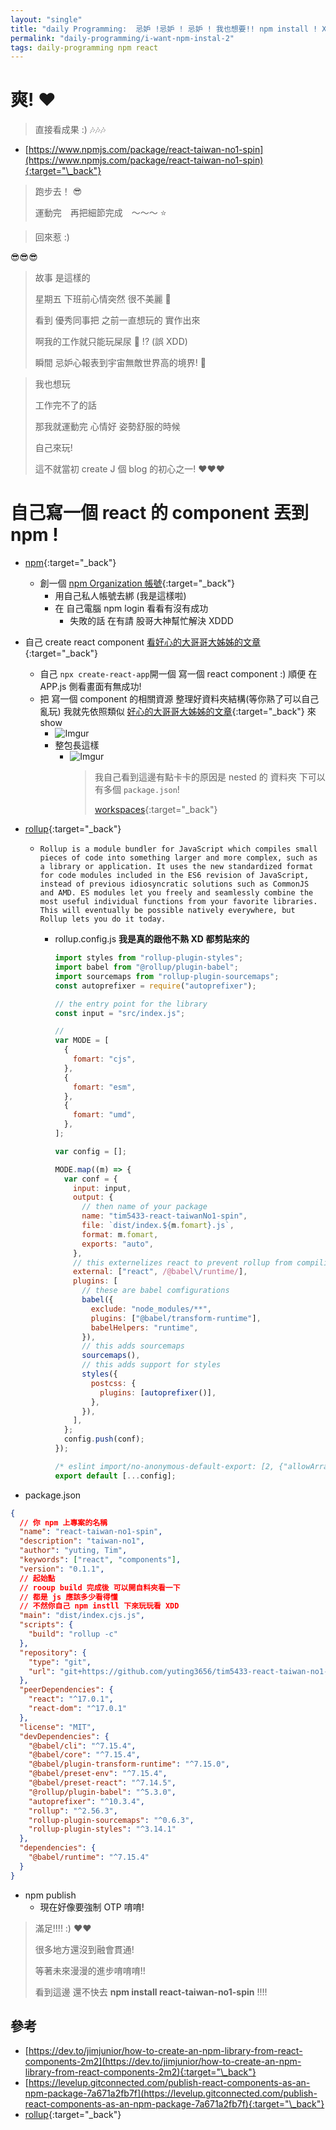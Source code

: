 ```yaml
---
layout: "single"
title: "daily Programming:  忌妒 !忌妒 ! 忌妒 ! 我也想要!! npm install ! XD"
permalink: "daily-programming/i-want-npm-instal-2"
tags: daily-programming npm react
---
```


# 爽! :heart:

> 直接看成果 :) :notes::notes::notes:

- [https://www.npmjs.com/package/react-taiwan-no1-spin](https://www.npmjs.com/package/react-taiwan-no1-spin){:target="\_back"}

> 跑步去！ :sunglasses:
>
> 運動完　再把細節完成　～～～ :star:

> 回來惹 :)

:sunglasses::sunglasses::sunglasses:

> 故事 是這樣的
>
> 星期五 下班前心情突然 很不美麗 :panda_face:
>
> 看到 優秀同事把 之前一直想玩的 實作出來
>
> 啊我的工作就只能玩屎尿 :shit: !? (誤 XDD)
>
> 瞬間 忌妒心報表到宇宙無敵世界高的境界! :punch:

> 我也想玩
>
> 工作完不了的話
>
> 那我就運動完 心情好 姿勢舒服的時候
>
> 自己來玩!
>
> 這不就當初 create J 個 blog 的初心之一! :heart::heart::heart:

# 自己寫一個 react 的 component 丟到 npm !

- [npm](https://www.npmjs.com/){:target="\_back"}
  - 創一個 [npm Organization 帳號](https://docs.npmjs.com/creating-an-organization){:target="\_back"}
    - 用自己私人帳號去綁 (我是這樣啦)
    - 在 自己電腦 npm login 看看有沒有成功
      - 失敗的話 在有請 股哥大神幫忙解決 XDDD
- 自己 create react component [看好心的大哥哥大姊姊的文章](https://dev.to/jimjunior/how-to-create-an-npm-library-from-react-components-2m2){:target="\_back"}

  - 自己 `npx create-react-app`開一個 寫一個 react component :) 順便 在 APP.js 側看畫面有無成功!
  - 把 寫一個 component 的相關資源 整理好資料夾結構(等你熟了可以自己亂玩) 我就先依照類似 [好心的大哥哥大姊姊的文章](https://dev.to/jimjunior/how-to-create-an-npm-library-from-react-components-2m2){:target="\_back"} 來 show
    - ![Imgur](https://i.imgur.com/4mofqLe.png)
    - 整包長這樣
      - ![Imgur](https://i.imgur.com/yIErQFF.png)
        > 我自己看到這邊有點卡卡的原因是 nested 的 資料夾 下可以有多個 `package.json`!
        >
        > [workspaces](https://docs.npmjs.com/cli/v7/using-npm/workspaces){:target="\_back"}

- [rollup](https://rollupjs.org/guide/en/){:target="\_back"}

  - `Rollup is a module bundler for JavaScript which compiles small pieces of code into something larger and more complex, such as a library or application. It uses the new standardized format for code modules included in the ES6 revision of JavaScript, instead of previous idiosyncratic solutions such as CommonJS and AMD. ES modules let you freely and seamlessly combine the most useful individual functions from your favorite libraries. This will eventually be possible natively everywhere, but Rollup lets you do it today.`

    - rollup.config.js **我是真的跟他不熟 XD 都剪貼來的**

      ```js
      import styles from "rollup-plugin-styles";
      import babel from "@rollup/plugin-babel";
      import sourcemaps from "rollup-plugin-sourcemaps";
      const autoprefixer = require("autoprefixer");

      // the entry point for the library
      const input = "src/index.js";

      //
      var MODE = [
        {
          fomart: "cjs",
        },
        {
          fomart: "esm",
        },
        {
          fomart: "umd",
        },
      ];

      var config = [];

      MODE.map((m) => {
        var conf = {
          input: input,
          output: {
            // then name of your package
            name: "tim5433-react-taiwanNo1-spin",
            file: `dist/index.${m.fomart}.js`,
            format: m.fomart,
            exports: "auto",
          },
          // this externelizes react to prevent rollup from compiling it
          external: ["react", /@babel\/runtime/],
          plugins: [
            // these are babel comfigurations
            babel({
              exclude: "node_modules/**",
              plugins: ["@babel/transform-runtime"],
              babelHelpers: "runtime",
            }),
            // this adds sourcemaps
            sourcemaps(),
            // this adds support for styles
            styles({
              postcss: {
                plugins: [autoprefixer()],
              },
            }),
          ],
        };
        config.push(conf);
      });

      /* eslint import/no-anonymous-default-export: [2, {"allowArray": true}] */
      export default [...config];
      ```

- package.json

```json
{
  // 你 npm 上專案的名稱
  "name": "react-taiwan-no1-spin",
  "description": "taiwan-no1",
  "author": "yuting, Tim",
  "keywords": ["react", "components"],
  "version": "0.1.1",
  // 起始點
  // rooup build 完成後 可以開自料夾看一下
  // 都是 js 應該多少看得懂
  // 不然你自己 npm instll 下來玩玩看 XDD
  "main": "dist/index.cjs.js",
  "scripts": {
    "build": "rollup -c"
  },
  "repository": {
    "type": "git",
    "url": "git+https://github.com/yuting3656/tim5433-react-taiwan-no1-spin.git"
  },
  "peerDependencies": {
    "react": "^17.0.1",
    "react-dom": "^17.0.1"
  },
  "license": "MIT",
  "devDependencies": {
    "@babel/cli": "^7.15.4",
    "@babel/core": "^7.15.4",
    "@babel/plugin-transform-runtime": "^7.15.0",
    "@babel/preset-env": "^7.15.4",
    "@babel/preset-react": "^7.14.5",
    "@rollup/plugin-babel": "^5.3.0",
    "autoprefixer": "^10.3.4",
    "rollup": "^2.56.3",
    "rollup-plugin-sourcemaps": "^0.6.3",
    "rollup-plugin-styles": "^3.14.1"
  },
  "dependencies": {
    "@babel/runtime": "^7.15.4"
  }
}
```

- npm publish
  - 現在好像要強制 OTP 唷唷!

> 滿足!!!! :) :heart::heart:
>
> 很多地方還沒到融會貫通!
>
> 等著未來漫漫的進步唷唷唷!!
>
> 看到這邊 還不快去 **npm install react-taiwan-no1-spin** !!!!

## 參考

- [https://dev.to/jimjunior/how-to-create-an-npm-library-from-react-components-2m2](https://dev.to/jimjunior/how-to-create-an-npm-library-from-react-components-2m2){:target="\_back"}
- [https://levelup.gitconnected.com/publish-react-components-as-an-npm-package-7a671a2fb7f](https://levelup.gitconnected.com/publish-react-components-as-an-npm-package-7a671a2fb7f){:target="\_back"}
- [rollup](https://rollupjs.org/guide/en/){:target="\_back"}
